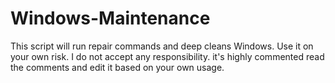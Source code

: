 # Windows-Maintenance
This script will run repair commands and deep cleans Windows. Use it on your own risk. I do not accept any responsibility. it's highly commented read the comments and edit it based on your own usage.
